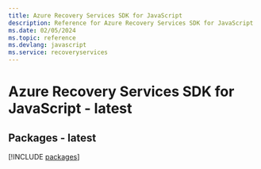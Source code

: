 ```yaml
---
title: Azure Recovery Services SDK for JavaScript
description: Reference for Azure Recovery Services SDK for JavaScript
ms.date: 02/05/2024
ms.topic: reference
ms.devlang: javascript
ms.service: recoveryservices
---
```

# Azure Recovery Services SDK for JavaScript - latest
## Packages - latest
[!INCLUDE [packages](recovery-services-index.md)]